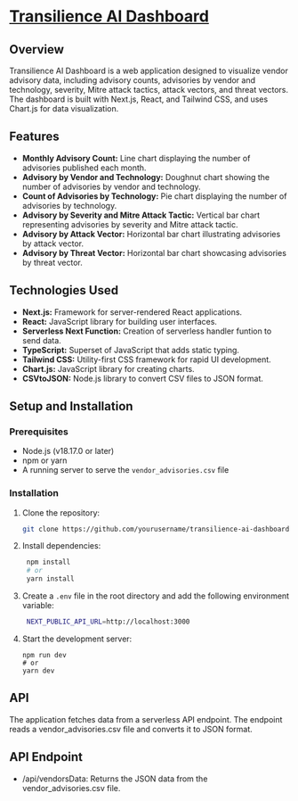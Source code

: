 # [Transilience AI Dashboard](https://transilience.vercel.app/)

## Overview

Transilience AI Dashboard is a web application designed to visualize vendor advisory data, including advisory counts, advisories by vendor and technology, severity, Mitre attack tactics, attack vectors, and threat vectors. The dashboard is built with Next.js, React, and Tailwind CSS, and uses Chart.js for data visualization.

## Features

- **Monthly Advisory Count:** Line chart displaying the number of advisories published each month.
- **Advisory by Vendor and Technology:** Doughnut chart showing the number of advisories by vendor and technology.
- **Count of Advisories by Technology:** Pie chart displaying the number of advisories by technology.
- **Advisory by Severity and Mitre Attack Tactic:** Vertical bar chart representing advisories by severity and Mitre attack tactic.
- **Advisory by Attack Vector:** Horizontal bar chart illustrating advisories by attack vector.
- **Advisory by Threat Vector:** Horizontal bar chart showcasing advisories by threat vector.

## Technologies Used

- **Next.js:** Framework for server-rendered React applications.
- **React:** JavaScript library for building user interfaces.
- **Serverless Next Function:** Creation of serverless handler funtion to send data.
- **TypeScript:** Superset of JavaScript that adds static typing.
- **Tailwind CSS:** Utility-first CSS framework for rapid UI development.
- **Chart.js:** JavaScript library for creating charts.
- **CSVtoJSON:** Node.js library to convert CSV files to JSON format.

## Setup and Installation

### Prerequisites

- Node.js (v18.17.0 or later)
- npm or yarn
- A running server to serve the `vendor_advisories.csv` file

### Installation

1. Clone the repository:

   ```bash
   git clone https://github.com/yourusername/transilience-ai-dashboard.git
   ```

2. Install dependencies:

   ```bash
    npm install
    # or
    yarn install
   ```

3. Create a `.env` file in the root directory and add the following environment variable:

   ```bash
    NEXT_PUBLIC_API_URL=http://localhost:3000
   ```

4. Start the development server:

   ```
   npm run dev
   # or
   yarn dev
   ```

## API

The application fetches data from a serverless API endpoint. The endpoint reads a vendor_advisories.csv file and converts it to JSON format.

## API Endpoint

- /api/vendorsData: Returns the JSON data from the vendor_advisories.csv file.
